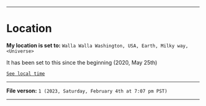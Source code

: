 
***

# Location

**My location is set to:** `Walla Walla Washington, USA, Earth, Milky way, <Universe>`

It has been set to this since the beginning (2020, May 25th)

[`See local time`](/Location/Local-Time/)

***

**File verson:** `1 (2023, Saturday, February 4th at 7:07 pm PST)`

***

